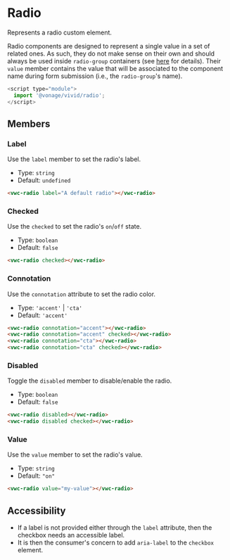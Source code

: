 # Radio

Represents a radio custom element.

Radio components are designed to represent a single value in a set of related ones.
As such, they do not make sense on their own and should always be used inside `radio-group` containers (see [here](https://www.w3.org/WAI/ARIA/apg/patterns/radiobutton/) for details).
Their `value` member contains the value that will be associated to the component name during form submission (i.e., the `radio-group`'s name).

```js
<script type="module">
  import '@vonage/vivid/radio';
</script>
```

## Members

### Label

Use the `label` member to set the radio's label.

- Type: `string`
- Default: `undefined`

```html preview
<vwc-radio label="A default radio"></vwc-radio>
```

### Checked

Use the `checked` to set the radio's `on`/`off` state.

- Type: `boolean`
- Default: `false`

```html preview
<vwc-radio checked></vwc-radio>
```

### Connotation
Use the `connotation` attribute to set the radio color.

- Type: `'accent'` | `'cta'`
- Default: `'accent'`


```html preview
<vwc-radio connotation="accent"></vwc-radio>
<vwc-radio connotation="accent" checked></vwc-radio>
<vwc-radio connotation="cta"></vwc-radio>
<vwc-radio connotation="cta" checked></vwc-radio>
```

### Disabled

Toggle the `disabled` member to disable/enable the radio.

- Type: `boolean`
- Default: `false`

```html preview
<vwc-radio disabled></vwc-radio>
<vwc-radio disabled checked></vwc-radio>
```

### Value

Use the `value` member to set the radio's value.

- Type: `string`
- Default: `"on"`

```html preview
<vwc-radio value="my-value"></vwc-radio>
```

## Accessibility

- If a label is not provided either through the `label` attribute, then the checkbox needs an accessible label.
- It is then the consumer's concern to add `aria-label` to the `checkbox` element.